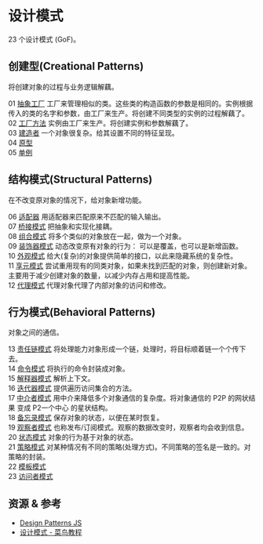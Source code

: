 # 设计模式
23 个设计模式 (GoF)。

## 创建型(Creational Patterns)
将创建对象的过程与业务逻辑解藕。

01 [抽象工厂](./creational/abstract-factory/index.spec.js) 工厂来管理相似的类。这些类的构造函数的参数是相同的。实例根据传入的类的名字和参数，由工厂来生产。将创建不同类型的实例的过程解藕了。  
02 [工厂方法](./creational/factory-method/index.spec.js) 实例由工厂来生产。将创建实例和参数解藕了。  
03 [建造者](./creational/builder/index.spec.js) 一个对象很复杂。给其设置不同的特征呈现。  
04 [原型](./creational/prototype/index.spec.js)  
05 [单例](./creational/singleton/index.spec.js)

## 结构模式(Structural Patterns)
在不改变原对象的情况下，给对象新增功能。

06 [适配器](structural/adapt/index.spec.js) 用适配器来匹配原来不匹配的输入输出。  
07 [桥接模式](structural/bridge/index.spec.js) 把抽象和实现化接耦。  
08 [组合模式](structural/composite/index.spec.js) 将多个类似的对象放在一起，做为一个对象。  
09 [装饰器模式](structural/decorate/index.spec.js) 动态改变原有对象的行为： 可以是覆盖，也可以是新增函数。  
10 [外观模式](structural/facade/index.spec.js) 给大(复杂)的对象提供简单的接口，以此来隐藏系统的复杂性。  
11 [享元模式](structural/flyweight/index.spec.js) 尝试重用现有的同类对象，如果未找到匹配的对象，则创建新对象。主要用于减少创建对象的数量，以减少内存占用和提高性能。  
12 [代理模式](structural/proxy/index.spec.js) 代理对象代理了内部对象的访问和修改。

## 行为模式(Behavioral Patterns)
对象之间的通信。

13 [责任链模式](behavioral/chain-of-resp/index.spec.js) 将处理能力对象形成一个链，处理时，将目标顺着链一个个传下去。  
14 [命令模式](behavioral/command/index.spec.js) 将执行的命令封装成对象。  
15 [解释器模式](behavioral/interpreter/index.spec.js) 解析上下文。  
16 [迭代器模式](behavioral/iterator/index.spec.js) 提供遍历访问集合的方法。  
17 [中介者模式](behavioral/mediator/index.spec.js) 用中介来降低多个对象通信的复杂度。将对象通信的 P2P 的网状结果 变成 P2一个中心 的星状结构。  
18 [备忘录模式](behavioral/memento/index.spec.js) 保存对象的状态，以便在某时恢复。  
19 [观察者模式](behavioral/observer/index.spec.js) 也称发布/订阅模式。观察的数据改变时，观察者均会收到信息。  
20 [状态模式](behavioral/state/index.spec.js) 对象的行为基于对象的状态。  
21 [策略模式](behavioral/strategy/index.spec.js) 对某种情况有不同的策略(处理方式)。不同策略的签名是一致的。对策略的封装。  
22 [模板模式](behavioral/template/index.spec.js)  
23 [访问者模式](behavioral/visitor/index.spec.js)  


## 资源 & 参考
* [Design Patterns JS](https://github.com/fbeline/design-patterns-JS)
* [设计模式 - 菜鸟教程](https://www.runoob.com/design-pattern/design-pattern-tutorial.html)
